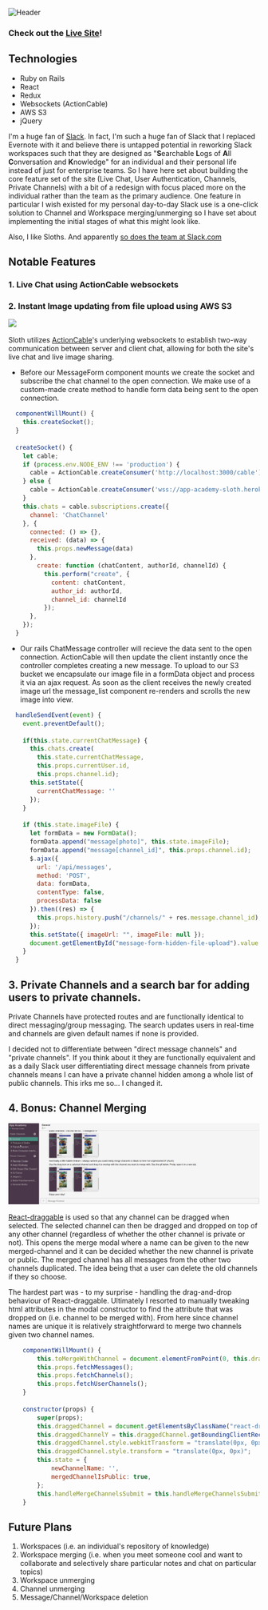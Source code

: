 ![Header](https://i0.wp.com/cdn0.tnwcdn.com/wp-content/blogs.dir/1/files/2016/05/Slack-796x398.jpg?ssl=1)

### Check out the [Live Site](https://app-academy-sloth.herokuapp.com/#/)!

## Technologies

* Ruby on Rails
* React
* Redux
* Websockets (ActionCable)
* AWS S3
* jQuery

I'm a huge fan of [Slack](https://slack.com/). In fact, I'm such a huge fan of Slack that I replaced Evernote with it and believe there is untapped potential in reworking Slack workspaces such that they are designed as "**S**earchable **L**ogs of **A**ll **C**onversation and **K**nowledge" for an individual and their personal life instead of just for enterprise teams. So I have here set about building the core feature set of the site (Live Chat, User Authentication, Channels, Private Channels) with a bit of a redesign with focus placed more on the individual rather than the team as the primary audience. One feature in particular I wish existed for my personal day-to-day Slack use is a one-click solution to Channel and Workspace merging/unmerging so I have set about implementing the initial stages of what this might look like.

Also, I like Sloths. And apparently [so does the team at Slack.com](https://twitter.com/lynnmuffin/status/682846610833846272)

## Notable Features 

### 1. Live Chat using ActionCable websockets
### 2. Instant Image updating from file upload using AWS S3

![](app/assets/images/RealTimeMessagingShowcase.gif)

Sloth utilizes [ActionCable](https://guides.rubyonrails.org/action_cable_overview.html)'s underlying websockets to establish two-way communication between server and client chat, allowing for both the site's live chat and live image sharing.

* Before our MessageForm component mounts we create the socket and subscribe the chat channel to the open connection. We make use of a custom-made create method to handle form data being sent to the open connection.

```javascript
  componentWillMount() {
    this.createSocket();
  }

  createSocket() {
    let cable;
    if (process.env.NODE_ENV !== 'production') {
      cable = ActionCable.createConsumer('http://localhost:3000/cable');
    } else {
      cable = ActionCable.createConsumer('wss://app-academy-sloth.herokuapp.com/cable');
    }
    this.chats = cable.subscriptions.create({
      channel: 'ChatChannel'
    }, {
      connected: () => {},
      received: (data) => {
        this.props.newMessage(data)
      },
        create: function (chatContent, authorId, channelId) {
          this.perform("create", {
            content: chatContent,
            author_id: authorId,
            channel_id: channelId
          });
      },
    });
  }
```

* Our rails ChatMessage controller will recieve the data sent to the open connection. ActionCable will then update the client instantly once the controller completes creating a new message. To upload to our S3 bucket we encapsulate our image file in a formData object and process it via an ajax request. As soon as the client receives the newly created image url the message_list component re-renders and scrolls the new image into view.

```javascript
  handleSendEvent(event) {
    event.preventDefault();

    if(this.state.currentChatMessage) {
      this.chats.create(
        this.state.currentChatMessage,
        this.props.currentUser.id,
        this.props.channel.id);
      this.setState({
        currentChatMessage: ''
      });
    }

    if (this.state.imageFile) {
      let formData = new FormData();
      formData.append("message[photo]", this.state.imageFile);
      formData.append("message[channel_id]", this.props.channel.id);
      $.ajax({
        url: '/api/messages',
        method: 'POST',
        data: formData,
        contentType: false,
        processData: false
      }).then((res) => {
        this.props.history.push("/channels/" + res.message.channel_id); 
      });
      this.setState({ imageUrl: "", imageFile: null });
      document.getElementById("message-form-hidden-file-upload").value = null;
    }
  }
```


## 3. Private Channels and a search bar for adding users to private channels. 

Private Channels have protected routes and are functionally identical to direct messaging/group messaging. The search updates users in real-time and channels are given default names if none is provided. 

I decided not to differentiate between "direct message channels" and "private channels". If you think about it they are functionally equivalent and as a daily Slack user differentiating direct message channels from private channels means I can have a private channel hidden among a whole list of public channels. This irks me so... I changed it.

## 4. Bonus: Channel Merging

![](app/assets/images/MergeShowcase.gif)

[React-draggable](https://www.npmjs.com/package/react-draggable) is used so that any channel can be dragged when selected. The selected channel can then be dragged and dropped on top of any other channel (regardless of whether the other channel is private or not). This opens the merge modal where a name can be given to the new merged-channel and it can be decided whether the new channel is private or public. The merged channel has all messages from the other two channels duplicated. The idea being that a user can delete the old channels if they so choose.

The hardest part was - to my surprise - handling the drag-and-drop behaviour of React-draggable. Ultimately I resorted to manually tweaking html attributes in the modal constructor to find the attribute that was dropped on (i.e. channel to be merged with). From here since channel names are unique it is relatively straightforward to merge two channels given two channel names.

```javascript
    componentWillMount() {
        this.toMergeWithChannel = document.elementFromPoint(0, this.draggedChannelY);
        this.props.fetchMessages();
        this.props.fetchChannels();
        this.props.fetchUserChannels();
    }

    constructor(props) {
        super(props);
        this.draggedChannel = document.getElementsByClassName("react-draggable-dragged")[0];
        this.draggedChannelY = this.draggedChannel.getBoundingClientRect().y;
        this.draggedChannel.style.webkitTransform = "translate(0px, 0px)"
        this.draggedChannel.style.transform = "translate(0px, 0px)";
        this.state = {
            newChannelName: '',
            mergedChannelIsPublic: true,
        };
        this.handleMergeChannelsSubmit = this.handleMergeChannelsSubmit.bind(this);
    }
``` 

## Future Plans

1. Workspaces (i.e. an individual's repository of knowledge)
2. Workspace merging (i.e. when you meet someone cool and want to collaborate and selectively share particular notes and chat on particular topics)
3. Workspace unmerging 
4. Channel unmerging
5. Message/Channel/Workspace deletion
